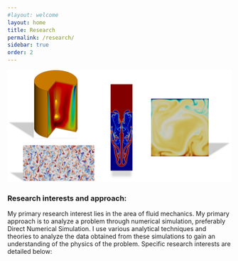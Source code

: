 ```yaml
---
#layout: welcome
layout: home
title: Research
permalink: /research/
sidebar: true
order: 2
---
```


 <img src="/assets/img/Research.png" usemap="#workmap">

 <map name="workmap">
  <area shape="rect" alt="Bubble-type vortex breakdown in the Vogel-Escudier flow" coords="81,0,250,205" href="/vorticity_dominated/">
  <area shape="rect" alt="Salt-finger convection in a double-periodic domain" coords="50,225,273,475" href="/geophysical/">
  <area shape="rect" alt="Rayleigh-Taylor instability" coords="300,50,400,325" href="/multiphase/">
  <area shape="rect" alt="Rayliegh-Benard convection in non-Boussinesq flow" coords="425,90,600,300" href="/hpc/">
 </map>

### Research interests and approach:
My primary research interest lies in the area of fluid mechanics.
My primary approach is to analyze a problem through numerical simulation, preferably Direct Numerical Simulation. I use various analytical techniques and theories to analyze the data obtained from these simulations to gain an understanding of the physics of the problem. Specific research interests are detailed below:


